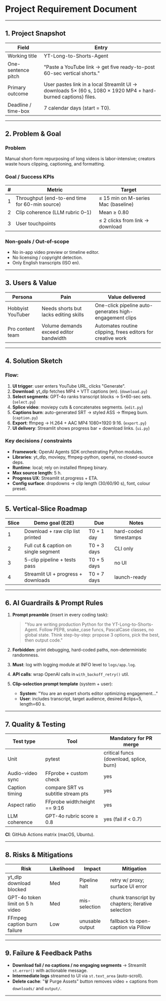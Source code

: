 # Project Requirement Document

---

## 1. Project Snapshot

| Field | Entry |
|-------|-------|
| Working title | YT-Long-to-Shorts-Agent |
| One-sentence pitch | "Paste a YouTube link → get five ready-to-post 60-sec vertical shorts." |
| Primary outcome | User pastes link in a local Streamlit UI → downloads 5× (60 s, 1080 × 1920 MP4 + hard-burned captions) files. |
| Deadline / time-box | 7 calendar days (start = T0). |

---

## 2. Problem & Goal

### Problem
Manual short-form repurposing of long videos is labor-intensive; creators waste hours clipping, captioning, and formatting.

### Goal / Success KPIs

| # | Metric | Target |
|---|--------|--------|
| 1 | Throughput (end-to-end time for 60-min source) | ≤ 15 min on M-series Mac (baseline) |
| 2 | Clip coherence (LLM rubric 0–1) | Mean ≥ 0.80 |
| 3 | User touchpoints | ≤ 2 clicks from link → download |

### Non-goals / Out-of-scope
- No in-app video preview or timeline editor.
- No licensing / copyright detection.
- Only English transcripts (ISO en).

---

## 3. Users & Value

| Persona | Pain | Value delivered |
|---------|------|-----------------|
| Hobbyist YouTuber | Needs shorts but lacks editing skills | One-click pipeline auto-generates high-engagement clips |
| Pro content team | Volume demands exceed editor bandwidth | Automates routine clipping, frees editors for creative work |

---

## 4. Solution Sketch

### Flow:
1. **UI trigger**: user enters YouTube URL, clicks "Generate".
2. **Download**: yt_dlp fetches MP4 + VTT captions (en). (`download.py`)
3. **Select segments**: GPT-4o ranks transcript blocks → 5×60-sec sets. (`select.py`)
4. **Splice video**: moviepy cuts & concatenates segments. (`edit.py`)
5. **Captions burn**: auto-generated SRT → styled ASS → ffmpeg burn. (`caption.py`)
6. **Export**: ffmpeg → H.264 + AAC MP4 1080×1920 9:16. (`export.py`)
7. **UI delivery**: Streamlit shows progress bar + download links. (`ui.py`)

### Key decisions / constraints
- **Framework**: OpenAI Agents SDK orchestrating Python modules.
- **Libraries**: yt_dlp, moviepy, ffmpeg-python, openai, no closed-source deps.
- **Runtime**: local; rely on installed ffmpeg binary.
- **Max source length**: 5 h.
- **Progress UX**: Streamlit st.progress + ETA.
- **Config surface**: dropdowns → clip length (30/60/90 s), font, colour preset.

---

## 5. Vertical-Slice Roadmap

| Slice | Demo goal (E2E) | Due | Notes |
|-------|-----------------|-----|-------|
| 1 | Download + raw clip list printed | T0 + 1 day | hard-coded timestamps |
| 2 | Full cut & caption on single segment | T0 + 3 days | CLI only |
| 3 | 5-clip pipeline + tests pass | T0 + 5 days | no UI |
| 4 | Streamlit UI + progress + downloads | T0 + 7 days | launch-ready |

---

## 6. AI Guardrails & Prompt Rules

1. **Prompt preamble** (insert in every coding task):
   > "You are writing production Python for the YT-Long-to-Shorts-Agent. Follow PEP8, snake_case funcs, PascalCase classes, no global state. Think step-by-step: propose 3 options, pick the best, then output code."

2. **Forbidden**: print debugging, hard-coded paths, non-deterministic randomness.

3. **Must**: log with logging module at INFO level to `logs/app.log`.

4. **API calls**: wrap OpenAI calls in `with_backoff_retry()` util.

5. **Clip-selection prompt template** (system + user):
   - **System**: "You are an expert shorts editor optimizing engagement…"
   - **User**: includes transcript, target audience, desired #clips=5, length=60 s.

---

## 7. Quality & Testing

| Test type | Tool | Mandatory for PR merge |
|-----------|------|------------------------|
| Unit | pytest | critical funcs (download, splice, burn) |
| Audio-video sync | FFprobe + custom check | yes |
| Caption timing | compare SRT vs subtitle stream pts | yes |
| Aspect ratio | FFprobe width:height == 9:16 | yes |
| LLM coherence | GPT-4o rubric score ≥ 0.8 | yes (fail if < 0.7) |

**CI**: GitHub Actions matrix (macOS, Ubuntu).

---

## 8. Risks & Mitigations

| Risk | Likelihood | Impact | Mitigation |
|------|------------|--------|------------|
| yt_dlp download blocked | Med | Pipeline halt | retry w/ proxy; surface UI error |
| GPT-4o token limit on 5 h video | Med | mis-selection | chunk transcript by chapters; iterative selection |
| FFmpeg caption burn failure | Low | unusable output | fallback to open-caption via Pillow |

---

## 9. Failure & Feedback Paths

- **Download fail / no captions / no engaging segments** → Streamlit `st.error()` with actionable message.
- **Intermediate logs** streamed to UI via `st.text_area` (auto-scroll).
- **Delete cache**: "🗑 Purge Assets" button removes video + captions from `downloads/` and `output/`.

---